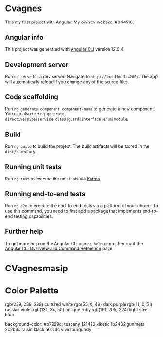 # Cvagnes

This my first project with Angular. My own cv website. #044516;

## Angular info 

This project was generated with [Angular CLI](https://github.com/angular/angular-cli) version 12.0.4.

## Development server

Run `ng serve` for a dev server. Navigate to `http://localhost:4200/`. The app will automatically reload if you change any of the source files.

## Code scaffolding

Run `ng generate component component-name` to generate a new component. You can also use `ng generate directive|pipe|service|class|guard|interface|enum|module`.

## Build

Run `ng build` to build the project. The build artifacts will be stored in the `dist/` directory.

## Running unit tests

Run `ng test` to execute the unit tests via [Karma](https://karma-runner.github.io).

## Running end-to-end tests

Run `ng e2e` to execute the end-to-end tests via a platform of your choice. To use this command, you need to first add a package that implements end-to-end testing capabilities.

## Further help

To get more help on the Angular CLI use `ng help` or go check out the [Angular CLI Overview and Command Reference](https://angular.io/cli) page.
# CVagnesmasip

# Color Palette
rgb(239, 239, 239) cultured white
rgb(55, 0, 49) dark purple
rgb(11, 0, 51) russian violet
rgb(131, 34, 50) antique ruby
rgb(191, 205, 224) light steel blue

background-color: #b7999c; tuscany
121420 xiketic
1b2432  gunmetal
2c2b3c raisin black
a61c3c vivid burgundy
